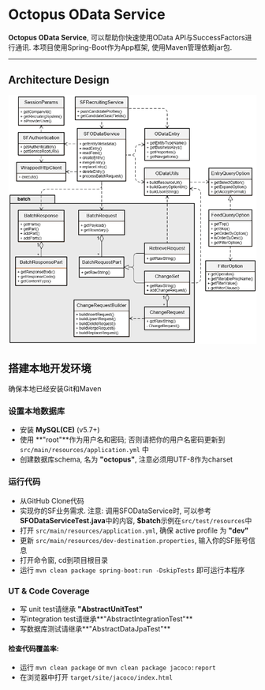 # Octopus OData Service

**Octopus OData Service**, 可以帮助你快速使用OData API与SuccessFactors进行通讯.
本项目使用Spring-Boot作为App框架, 使用Maven管理依赖jar包.

---

## Architecture Design
![](images/OData_API_Consumer.png)

## 搭建本地开发环境
确保本地已经安装Git和Maven

### 设置本地数据库
- 安装 **MySQL(CE)** (v5.7+)
- 使用 **"root"**作为用户名和密码; 否则请把你的用户名密码更新到 `src/main/resources/application.yml` 中
- 创建数据库schema, 名为 **"octopus"**, 注意必须用UTF-8作为charset

### 运行代码
- 从GitHub Clone代码
- 实现你的SF业务需求. 注意: 调用SFODataService时, 可以参考**SFODataServiceTest.java**中的内容, **$batch**示例在`src/test/resources`中
- 打开 `src/main/resources/application.yml`, 确保 active profile 为 **"dev"**
- 更新 `src/main/resources/dev-destination.properties`, 输入你的SF账号信息
- 打开命令窗, cd到项目根目录
- 运行 `mvn clean package spring-boot:run -DskipTests` 即可运行本程序

### UT & Code Coverage
- 写 unit test请继承 **"AbstractUnitTest"**
- 写integration test请继承**"AbstractIntegrationTest"**
- 写数据库测试请继承**"AbstractDataJpaTest"**

#### 检查代码覆盖率:
- 运行 `mvn clean package` or `mvn clean package jacoco:report`
- 在浏览器中打开 `target/site/jacoco/index.html`